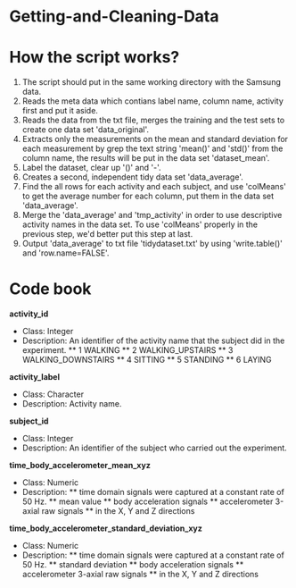 Getting-and-Cleaning-Data
=========================


# How the script works?
 1. The script should put in the same working directory with the Samsung data.
 2. Reads the meta data which contians label name, column name, activity first and put it aside.
 3. Reads the data from the txt file, merges the training and the test sets to create one data set 'data_original'.
 4. Extracts only the measurements on the mean and standard deviation for each measurement by grep the text string 'mean()' and 'std()' from the column name, the results will be put in the data set 'dataset_mean'.
 5. Label the dataset, clear up '()' and '-'.
 6. Creates a second, independent tidy data set 'data_average'.
 7. Find the all rows for each activity and each subject, and use 'colMeans' to get the average number for each column, put them in the data set 'data_average'.
 8. Merge the 'data_average' and 'tmp_activity' in order to use descriptive activity names in the data set. To use 'colMeans' properly in the previous step, we'd better put this step at last. 
 9. Output 'data_average' to txt file 'tidydataset.txt' by using 'write.table()' and 'row.name=FALSE'.



# Code book

**activity_id**
 * Class: Integer 
 * Description: An identifier of the activity name that the subject did in the experiment.
 ** 1 WALKING
 ** 2 WALKING_UPSTAIRS
 ** 3 WALKING_DOWNSTAIRS
 ** 4 SITTING
 ** 5 STANDING
 ** 6 LAYING


**activity_label**
 * Class: Character 
 * Description: Activity name.

 
**subject_id**
 * Class: Integer 
 * Description: An identifier of the subject who carried out the experiment.

 
**time_body_accelerometer_mean_xyz**
 * Class: Numeric
 * Description: 
 ** time domain signals were captured at a constant rate of 50 Hz.
 ** mean value
 ** body acceleration signals
 ** accelerometer 3-axial raw signals 
 ** in the X, Y and Z directions

 
**time_body_accelerometer_standard_deviation_xyz**
 * Class: Numeric
 * Description:
 ** time domain signals were captured at a constant rate of 50 Hz.
 ** standard deviation
 ** body acceleration signals
 ** accelerometer 3-axial raw signals 
 ** in the X, Y and Z directions
 
 